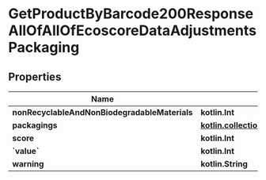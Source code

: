 
# GetProductByBarcode200ResponseAllOfAllOfEcoscoreDataAdjustmentsPackaging

## Properties
| Name | Type | Description | Notes |
| ------------ | ------------- | ------------- | ------------- |
| **nonRecyclableAndNonBiodegradableMaterials** | **kotlin.Int** |  |  [optional] |
| **packagings** | [**kotlin.collections.List&lt;GetProductByBarcode200ResponseAllOfAllOfEcoscoreDataAdjustmentsPackagingPackagingsInner&gt;**](GetProductByBarcode200ResponseAllOfAllOfEcoscoreDataAdjustmentsPackagingPackagingsInner.md) |  |  [optional] |
| **score** | **kotlin.Int** |  |  [optional] |
| **&#x60;value&#x60;** | **kotlin.Int** |  |  [optional] |
| **warning** | **kotlin.String** |  |  [optional] |



